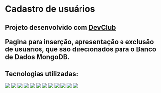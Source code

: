 <h1>Cadastro de usuários</h1>
<h2>Projeto desenvolvido com <a href="https://rodolfomori.com.br/devclub/">DevClub</a>
<p>Pagina para inserção, apresentação e exclusão de usuarios, que são direcionados para o Banco de Dados MongoDB.</p>
<h2>Tecnologias utilizadas:</h2>
<img src="https://img.shields.io/badge/HTML5-E34F26?style=for-the-badge&logo=html5&logoColor=white"/>
<img src="https://img.shields.io/badge/CSS-239120?&style=for-the-badge&logo=css3&logoColor=white"/>
<img src="https://img.shields.io/badge/JavaScript-F7DF1E?style=for-the-badge&logo=javascript&logoColor=black"/>
<img src="https://img.shields.io/badge/MongoDB-%234ea94b.svg?style=for-the-badge&logo=mongodb&logoColor=white"/>
<img src="https://img.shields.io/badge/Prisma-3982CE?style=for-the-badge&logo=Prisma&logoColor=white"/>
<img src="https://img.shields.io/badge/styled--components-DB7093?style=for-the-badge&logo=styled-components&logoColor=white"/>
<img src="https://img.shields.io/badge/vite-%23646CFF.svg?style=for-the-badge&logo=vite&logoColor=white"/>
<img src="https://img.shields.io/badge/node.js-6DA55F?style=for-the-badge&logo=node.js&logoColor=white"/>

<img src="https://github.com/DanielTiozo/DevClub-cadastro-de-usuarios/blob/master/src/assets/cad-usuarios.png"/>
<img src="https://github.com/DanielTiozo/DevClub-cadastro-de-usuarios/blob/master/src/assets/cad-usuarios-cel.png"/>
<img src="https://github.com/DanielTiozo/DevClub-cadastro-de-usuarios/blob/master/src/assets/usuarios-cel.png"/>
<img src="https://github.com/DanielTiozo/DevClub-cadastro-de-usuarios/blob/master/src/assets/usuarios.png"/>
